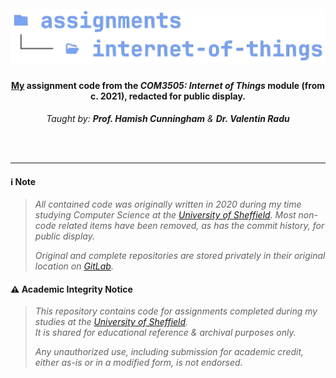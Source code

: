 <h1 align="center">
  <br>
<img src="https://github.com/robbowland/internet-of-things/blob/main/.github/img/heading.png?raw=true" alt="internet-of-things" width="750"></a>
  <br>
</h1>

<h4 align="center"><a href="https://www.robbow.land" target="_blank">My</a> assignment code from the <i>COM3505: Internet of Things</i> module (from c. 2021), redacted for public display.</h4>
<p align="center"><i>Taught by: <strong>Prof. Hamish Cunningham</strong> & <strong>Dr. Valentin Radu</strong></i></p>

<br>
<br>
<hr>

#### ℹ️ Note
>
> *All contained code was originally written in 2020 during my time studying Computer Science at the [University of Sheffield](https://www.sheffield.ac.uk/).*
> *Most non-code related items have been removed, as has the commit history, for public display.*
>
> *Original and complete repositories are stored privately in their original location on [GitLab](https://gitlab.com/university-assignments/com3505-internet-of-things).*

#### ⚠️ Academic Integrity Notice
> *This repository contains code for assignments completed during my studies at the [University of Sheffield](https://www.sheffield.ac.uk/).*<br>
> *It is shared for educational reference & archival purposes only.*
>
> *Any unauthorized use, including submission for academic credit, either as-is or in a modified form, is not endorsed.*
